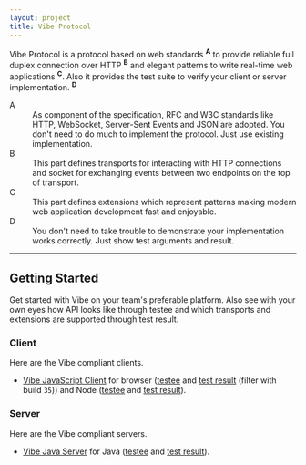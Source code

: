 ```yaml
---
layout: project
title: Vibe Protocol
---
```


Vibe Protocol is a protocol based on web standards <sup><strong>A</strong></sup> to provide reliable full duplex connection over HTTP <sup><strong>B</strong></sup> and elegant patterns to write real-time web applications <sup><strong>C</strong></sup>. Also it provides the test suite to verify your client or server implementation. <sup><strong>D</strong></sup>

<dl>
    <dt>A</dt>
    <dd>As component of the specification, RFC and W3C standards like HTTP, WebSocket, Server-Sent Events and JSON are adopted. You don't need to do much to implement the protocol. Just use existing implementation.</dd>
    <dt>B</dt>
    <dd>This part defines transports for interacting with HTTP connections and socket for exchanging events between two endpoints on the top of transport.</dd>
    <dt>C</dt>
    <dd>This part defines extensions which represent patterns making modern web application development fast and enjoyable.</dd>
    <dt>D</dt>
    <dd>You don't need to take trouble to demonstrate your implementation works correctly. Just show test arguments and result.</dd>
</dl>

---

## Getting Started
Get started with Vibe on your team's preferable platform. Also see with your own eyes how API looks like through testee and which transports and extensions are supported through test result.

### Client
Here are the Vibe compliant clients.

* [Vibe JavaScript Client](http://vibe-project.github.io/projects/vibe-javascript-client/3.0.0-Alpha1/) for browser ([testee](https://github.com/vibe-project/vibe-javascript-client/blob/v3.0.0-Alpha1/test/resources/testee.html#L63-L122) and [test result](https://saucelabs.com/u/vibe) (filter with build `35`)) and Node ([testee](https://github.com/vibe-project/vibe-javascript-client/blob/v3.0.0-Alpha1/Gruntfile.js#L90-L132) and [test result](https://travis-ci.org/vibe-project/vibe-javascript-client/builds/36641417)).

### Server
Here are the Vibe compliant servers.

* [Vibe Java Server](http://vibe-project.github.io/projects/vibe-java-server/3.0.0-Alpha1/) for Java ([testee](https://github.com/vibe-project/vibe-java-server/blob/v3.0.0-Alpha1/server/src/test/java/org/atmosphere/vibe/server/ProtocolTest.java#L31-L86) and [test result](https://travis-ci.org/vibe-project/vibe-java-server/builds/36645289)).